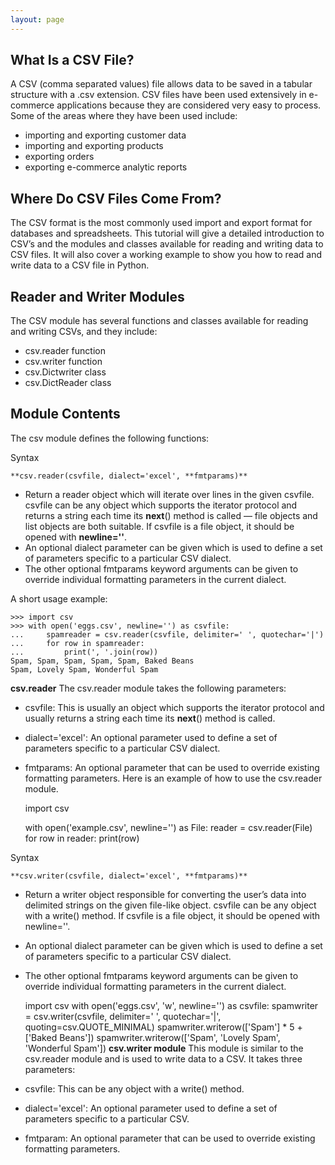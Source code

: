 ```yaml
---
layout: page
---
```


## What Is a CSV File?

A CSV (comma separated values) file allows data to be saved in a tabular structure with a .csv extension. CSV files have been used extensively in e-commerce applications because they are considered very easy to process. Some of the areas where they have been used include:

* importing and exporting customer data
* importing and exporting products
* exporting orders
* exporting e-commerce analytic reports

## Where Do CSV Files Come From?

The CSV format is the most commonly used import and export format for databases and spreadsheets. This tutorial will give a detailed introduction to CSV’s and the modules and classes available for reading and writing data to CSV files. It will also cover a working example to show you how to read and write data to a CSV file in Python.

## Reader and Writer Modules
The CSV module has several functions and classes available for reading and writing CSVs, and they include:

* csv.reader function
* csv.writer function
* csv.Dictwriter class
* csv.DictReader class

## Module Contents
The csv module defines the following functions:

Syntax

	**csv.reader(csvfile, dialect='excel', **fmtparams)**

* Return a reader object which will iterate over lines in the given csvfile. csvfile can be any object which supports the iterator protocol and returns a string each time its __next__() method is called — file objects and list objects are both suitable. If csvfile is a file object, it should be opened with **newline=''**. 
* An optional dialect parameter can be given which is used to define a set of parameters specific to a particular CSV dialect.
* The other optional fmtparams keyword arguments can be given to override individual formatting parameters in the current dialect.

A short usage example:

	>>> import csv
	>>> with open('eggs.csv', newline='') as csvfile:
	...     spamreader = csv.reader(csvfile, delimiter=' ', quotechar='|')
	...     for row in spamreader:
	...         print(', '.join(row))
	Spam, Spam, Spam, Spam, Spam, Baked Beans
	Spam, Lovely Spam, Wonderful Spam

**csv.reader**
The csv.reader module takes the following parameters:

* csvfile: This is usually an object which supports the iterator protocol and usually returns a string each time its __next__() method is called.
* dialect='excel': An optional parameter used to define a set of parameters specific to a particular CSV dialect.
* fmtparams: An optional parameter that can be used to override existing formatting parameters.
Here is an example of how to use the csv.reader module.

	import csv

	with open('example.csv', newline='') as File:
	    reader = csv.reader(File)
	    for row in reader:
		print(row)

Syntax

	**csv.writer(csvfile, dialect='excel', **fmtparams)**

* Return a writer object responsible for converting the user’s data into delimited strings on the given file-like object. csvfile can be any object with a write() method. If csvfile is a file object, it should be opened with newline=''.
* An optional dialect parameter can be given which is used to define a set of parameters specific to a particular CSV dialect.
* The other optional fmtparams keyword arguments can be given to override individual formatting parameters in the current dialect.

	import csv
	with open('eggs.csv', 'w', newline='') as csvfile:
	    spamwriter = csv.writer(csvfile, delimiter=' ',
		                    quotechar='|', quoting=csv.QUOTE_MINIMAL)
	    spamwriter.writerow(['Spam'] * 5 + ['Baked Beans'])
	    spamwriter.writerow(['Spam', 'Lovely Spam', 'Wonderful Spam'])
**csv.writer module**
This module is similar to the csv.reader module and is used to write data to a CSV. It takes three parameters:

* csvfile: This can be any object with a write() method.
* dialect='excel': An optional parameter used to define a set of parameters specific to a particular CSV.
* fmtparam: An optional parameter that can be used to override existing formatting parameters.


